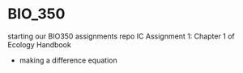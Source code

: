 # BIO_350 
starting our BIO350 assignments repo
IC Assignment 1: Chapter 1 of Ecology Handbook
- making a difference equation 